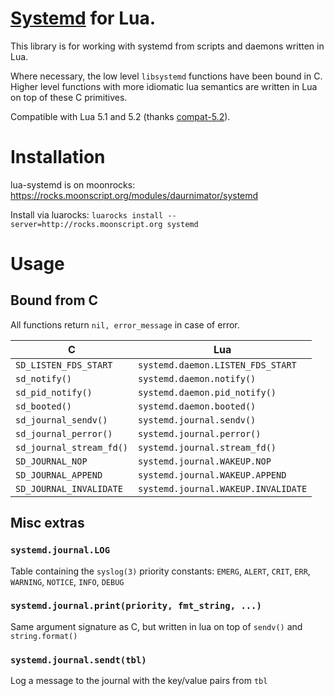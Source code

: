 # [Systemd](http://freedesktop.org/wiki/Software/systemd/) for Lua.

This library is for working with systemd from scripts and daemons written in Lua.

Where necessary, the low level `libsystemd` functions have been bound in C.
Higher level functions with more idiomatic lua semantics are written in Lua on top of these C primitives.

Compatible with Lua 5.1 and 5.2 (thanks [compat-5.2](https://github.com/hishamhm/lua-compat-5.2)).

# Installation

lua-systemd is on moonrocks: https://rocks.moonscript.org/modules/daurnimator/systemd

Install via luarocks: `luarocks install --server=http://rocks.moonscript.org systemd`

# Usage

## Bound from C

All functions return `nil, error_message` in case of error.

C                       | Lua
------------------------|------------------------------------
`SD_LISTEN_FDS_START`   | `systemd.daemon.LISTEN_FDS_START`
`sd_notify()`           | `systemd.daemon.notify()`
`sd_pid_notify()`       | `systemd.daemon.pid_notify()`
`sd_booted()`           | `systemd.daemon.booted()`
`sd_journal_sendv()`    | `systemd.journal.sendv()`
`sd_journal_perror()`   | `systemd.journal.perror()`
`sd_journal_stream_fd()`| `systemd.journal.stream_fd()`
`SD_JOURNAL_NOP`        | `systemd.journal.WAKEUP.NOP`
`SD_JOURNAL_APPEND`     | `systemd.journal.WAKEUP.APPEND`
`SD_JOURNAL_INVALIDATE` | `systemd.journal.WAKEUP.INVALIDATE`

## Misc extras

### `systemd.journal.LOG`

Table containing the `syslog(3)` priority constants: `EMERG`, `ALERT`, `CRIT`, `ERR`, `WARNING`, `NOTICE`, `INFO`, `DEBUG`


### `systemd.journal.print(priority, fmt_string, ...)`

Same argument signature as C, but written in lua on top of `sendv()` and `string.format()`


### `systemd.journal.sendt(tbl)`

Log a message to the journal with the key/value pairs from `tbl`

